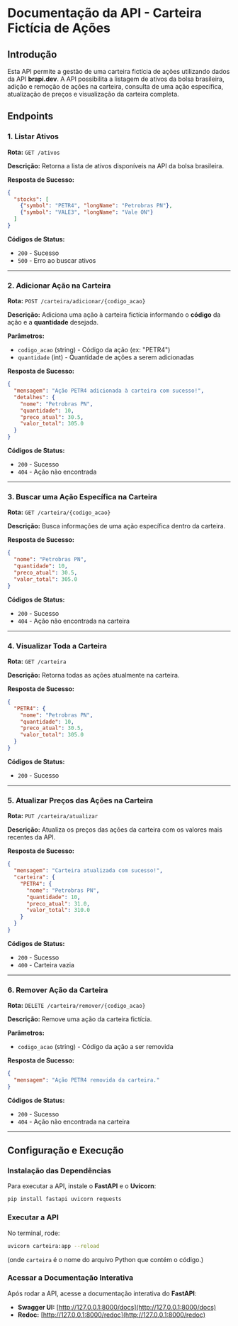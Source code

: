 # Documentação da API - Carteira Fictícia de Ações

## Introdução
Esta API permite a gestão de uma carteira fictícia de ações utilizando dados da API **brapi.dev**. A API possibilita a listagem de ativos da bolsa brasileira, adição e remoção de ações na carteira, consulta de uma ação específica, atualização de preços e visualização da carteira completa.

## Endpoints

### 1. **Listar Ativos**
**Rota:** `GET /ativos`

**Descrição:** Retorna a lista de ativos disponíveis na API da bolsa brasileira.

**Resposta de Sucesso:**
```json
{
  "stocks": [
    {"symbol": "PETR4", "longName": "Petrobras PN"},
    {"symbol": "VALE3", "longName": "Vale ON"}
  ]
}
```

**Códigos de Status:**
- `200` - Sucesso
- `500` - Erro ao buscar ativos

---

### 2. **Adicionar Ação na Carteira**
**Rota:** `POST /carteira/adicionar/{codigo_acao}`

**Descrição:** Adiciona uma ação à carteira fictícia informando o **código** da ação e a **quantidade** desejada.

**Parâmetros:**
- `codigo_acao` (string) - Código da ação (ex: "PETR4")
- `quantidade` (int) - Quantidade de ações a serem adicionadas

**Resposta de Sucesso:**
```json
{
  "mensagem": "Ação PETR4 adicionada à carteira com sucesso!",
  "detalhes": {
    "nome": "Petrobras PN",
    "quantidade": 10,
    "preco_atual": 30.5,
    "valor_total": 305.0
  }
}
```

**Códigos de Status:**
- `200` - Sucesso
- `404` - Ação não encontrada

---

### 3. **Buscar uma Ação Específica na Carteira**
**Rota:** `GET /carteira/{codigo_acao}`

**Descrição:** Busca informações de uma ação específica dentro da carteira.

**Resposta de Sucesso:**
```json
{
  "nome": "Petrobras PN",
  "quantidade": 10,
  "preco_atual": 30.5,
  "valor_total": 305.0
}
```

**Códigos de Status:**
- `200` - Sucesso
- `404` - Ação não encontrada na carteira

---

### 4. **Visualizar Toda a Carteira**
**Rota:** `GET /carteira`

**Descrição:** Retorna todas as ações atualmente na carteira.

**Resposta de Sucesso:**
```json
{
  "PETR4": {
    "nome": "Petrobras PN",
    "quantidade": 10,
    "preco_atual": 30.5,
    "valor_total": 305.0
  }
}
```

**Códigos de Status:**
- `200` - Sucesso

---

### 5. **Atualizar Preços das Ações na Carteira**
**Rota:** `PUT /carteira/atualizar`

**Descrição:** Atualiza os preços das ações da carteira com os valores mais recentes da API.

**Resposta de Sucesso:**
```json
{
  "mensagem": "Carteira atualizada com sucesso!",
  "carteira": {
    "PETR4": {
      "nome": "Petrobras PN",
      "quantidade": 10,
      "preco_atual": 31.0,
      "valor_total": 310.0
    }
  }
}
```

**Códigos de Status:**
- `200` - Sucesso
- `400` - Carteira vazia

---

### 6. **Remover Ação da Carteira**
**Rota:** `DELETE /carteira/remover/{codigo_acao}`

**Descrição:** Remove uma ação da carteira fictícia.

**Parâmetros:**
- `codigo_acao` (string) - Código da ação a ser removida

**Resposta de Sucesso:**
```json
{
  "mensagem": "Ação PETR4 removida da carteira."
}
```

**Códigos de Status:**
- `200` - Sucesso
- `404` - Ação não encontrada na carteira

---

## Configuração e Execução
### **Instalação das Dependências**
Para executar a API, instale o **FastAPI** e o **Uvicorn**:
```bash
pip install fastapi uvicorn requests
```

### **Executar a API**
No terminal, rode:
```bash
uvicorn carteira:app --reload
```
(onde `carteira` é o nome do arquivo Python que contém o código.)

### **Acessar a Documentação Interativa**
Após rodar a API, acesse a documentação interativa do **FastAPI**:
- **Swagger UI:** [http://127.0.0.1:8000/docs](http://127.0.0.1:8000/docs)
- **Redoc:** [http://127.0.0.1:8000/redoc](http://127.0.0.1:8000/redoc)


